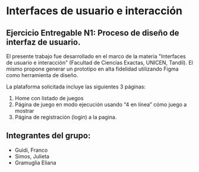 # Interfaces de usuario e interacción

## Ejercicio Entregable N1: Proceso de diseño de interfaz de usuario.

El presente trabajo fue desarrollado en el marco de la materia "Interfaces de usuario e interacción" (Facultad de Ciencias Exactas, UNICEN, Tandil). El mismo propone generar un prototipo en alta fidelidad utilizando Figma como herramienta de diseño.

La plataforma solicitada incluye las siguientes 3 páginas:
1. Home con listado de juegos
2. Página de juego en modo ejecución usando “4 en línea” cómo juego a mostrar
3. Página de registración (login) a la pagina.

## Integrantes del grupo:
- Guidi, Franco
- Simos, Julieta
- Gramuglia Eliana

